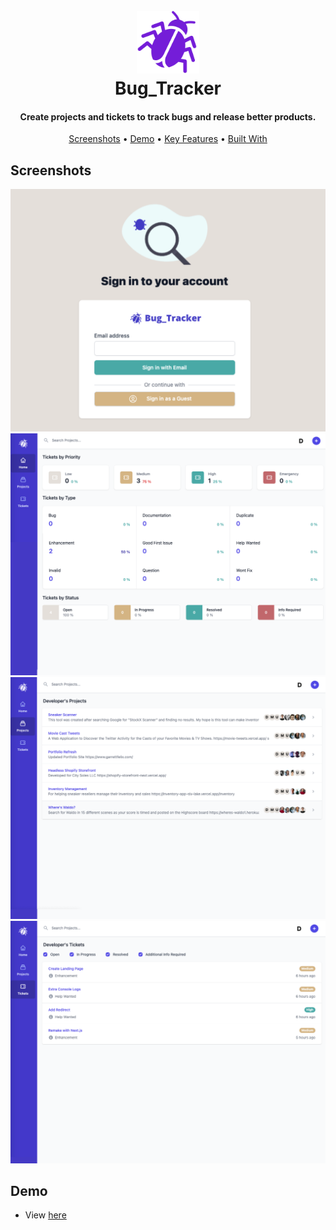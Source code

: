 
<h1 align="center">
  <br>
  <a href="https://bug-tracker-tau.vercel.app/"><img src="public/images/Logo.png" width="100" alt="Bug_Tracker" ></a>
  <br>
  Bug_Tracker
  <br>
</h1>

<h4 align="center">Create projects and tickets to track bugs and release better products.</h4>



<p align="center">
 <a href="#screenshots">Screenshots</a> •
  <a href="#demo">Demo</a> •
  <a href="#key-features">Key Features</a> •
  <a href="#Built-with">Built With</a>
</p>

## Screenshots
![screenshot](public/images/login_screenshot.png)
![screenshot](public/images/dashboard_screenshot.png)
![screenshot](public/images/projects_screenshot.png)
![screenshot](public/images/tickets_screenshot.png)


## Demo

* View [here](https://bug-tracker-tau.vercel.app/)


<!-- ## Key Features

*  
* Convert inventory stored in Scout into Shopify's product.csv file format 
* Convert inventory stored in Scout into Shopify's product.csv file format 

## Built With
![screenshot](public/builtwith.png)

* JavaScript
* Next.js
* Tailwind CSS
* Vercel -->

